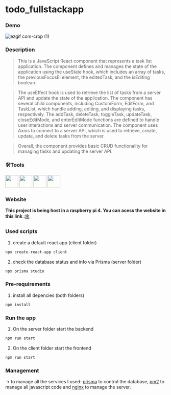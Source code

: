 # todo_fullstackapp
### Demo
![ezgif com-crop (1)](https://github.com/joaopinto15/todo_fullstackapp/assets/86107009/8f614f41-3010-4da1-8868-12d55e7fff07)

### Description

  
>This is a JavaScript React component that represents a task list application.
>The component defines and manages the state of the application using the useState hook, which includes an array of tasks, the previousFocusEl element, the editedTask, and the isEditing boolean.

>The useEffect hook is used to retrieve the list of tasks from a server API and update the state of the application.
>The component has several child components, including CustomForm, EditForm, and TaskList, which handle adding, editing, and displaying tasks, respectively.
>The addTask, deleteTask, toggleTask, updateTask, closeEditMode, and enterEditMode functions are defined to handle user interactions and server communication.
>The component uses Axios to connect to a server API, which is used to retrieve, create, update, and delete tasks from the server.

>Overall, the component provides basic CRUD functionality for managing tasks and updating the server API.
### 🛠Tools
[<img src="https://cdn.jsdelivr.net/gh/devicons/devicon/icons/react/react-original-wordmark.svg" height='40'/>](https://reactjs.org/)
[<img src="https://cdn.jsdelivr.net/gh/devicons/devicon/icons/nodejs/nodejs-original.svg" height='40'/>](https://nodejs.org/en/)
[<img src="https://cdn.jsdelivr.net/gh/devicons/devicon/icons/sqlite/sqlite-original.svg" height='40' />](https://www.sqlite.org/index.html)
[<img src="https://cdn.jsdelivr.net/gh/devicons/devicon/icons/nginx/nginx-original.svg" height='40' />](https://www.nginx.com/)                              

### Website

__This project is being host in a raspberry pi 4. You can acess the website in this link :__[🕸️](http://joaopinto.zapto.org)

### Used scripts
1. create a default react app (client folder)
```bash
npx create-react-app client
```
2. check the database status and info via Prisma (server folder)
```bash
npx prisma studio
```
### Pre-requirements 
1. install all depencies (both folders)
```bash
npm install
```
### Run the app
1. On the server folder start the backend
```bash
npm run start
```
2. On the client folder start the frontend
```bash
npm run start
```

### Management

-> to manage all the services I used: [prisma](https://www.prisma.io/) to control the database, [pm2](https://pm2.keymetrics.io/) to manage all javascript code and [nginx](https://www.nginx.com/) to manage the server.

